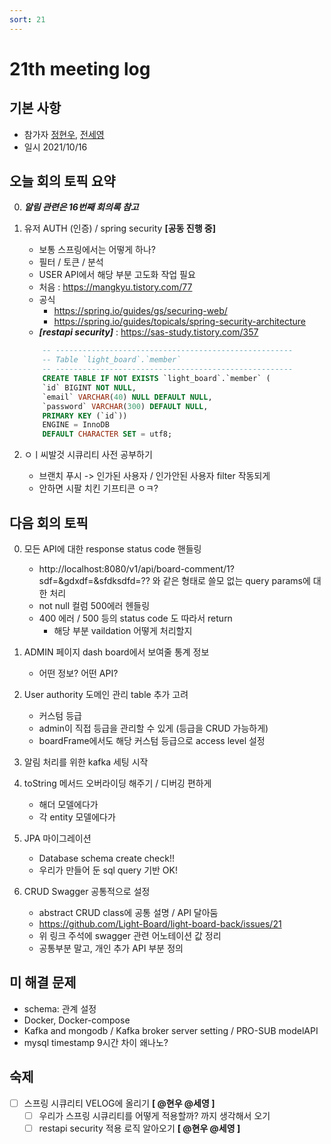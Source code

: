 ```yaml
---
sort: 21
---
```


# 21th meeting log

## 기본 사항
- 참가자 [정현우](https://github.com/Nuung), [전세영](https://github.com/SeyoungJeon)
- 일시 2021/10/16

## 오늘 회의 토픽 요약

0. ***알림 관련은 16번째 회의록 참고***

1. 유저 AUTH (인증) / spring security **[공동 진행 중]**
    - 보통 스프링에서는 어떻게 하나?
    - 필터 / 토큰 / 분석 
    - USER API에서 해당 부분 고도화 작업 필요 
    - 처음 : https://mangkyu.tistory.com/77
    - 공식
        - https://spring.io/guides/gs/securing-web/ 
        - https://spring.io/guides/topicals/spring-security-architecture
    - ***[restapi security]*** : https://sas-study.tistory.com/357

    ```sql
        -- -----------------------------------------------------
        -- Table `light_board`.`member`
        -- -----------------------------------------------------
        CREATE TABLE IF NOT EXISTS `light_board`.`member` (
        `id` BIGINT NOT NULL,
        `email` VARCHAR(40) NULL DEFAULT NULL,
        `password` VARCHAR(300) DEFAULT NULL,
        PRIMARY KEY (`id`))
        ENGINE = InnoDB
        DEFAULT CHARACTER SET = utf8;  
    ```

2. ㅇㅣ씨발것 시큐리티 사전 공부하기
    - 브랜치 푸시 -> 인가된 사용자 / 인가안된 사용자 filter 작동되게
    - 안하면 시팔 치킨 기프티콘 ㅇㅋ?

## 다음 회의 토픽

0. 모든 API에 대한 response status code 핸들링
    - http://localhost:8080/v1/api/board-comment/1?sdf=&gdxdf=&sfdksdfd=?? 와 같은 형태로 쓸모 없는 query params에 대한 처리
    - not null 컬럼 500에러 헨들링
    - 400 에러 / 500 등의 status code 도 따라서 return
        - 해당 부분 vaildation 어떻게 처리할지 

1. ADMIN 페이지 dash board에서 보여줄 통계 정보
    - 어떤 정보? 어떤 API?

2. User authority 도메인 관리 table 추가 고려 
    - 커스텀 등급
    - admin이 직접 등급을 관리할 수 있게 (등급을 CRUD 가능하게)
    - boardFrame에서도 해당 커스텀 등급으로 access level 설정

3. 알림 처리를 위한 kafka 세팅 시작 

4. toString 메서드 오버라이딩 해주기 / 디버깅 편하게 
    - 해더 모델에다가
    - 각 entity 모델에다가 

5. JPA 마이그레이션
    - Database schema create check!!
    - 우리가 만들어 둔 sql query 기반 OK!

6. CRUD Swagger 공통적으로 설정
    - abstract CRUD class에 공통 설명 / API 달아둠
    - https://github.com/Light-Board/light-board-back/issues/21 
    - 위 링크 주석에 swagger 관련 어노테이션 값 정리 
    - 공통부분 말고, 개인 추가 API 부분 정의

## 미 해결 문제

- schema: 관계 설정
- Docker, Docker-compose
- Kafka and mongodb / Kafka broker server setting / PRO-SUB modelAPI
- mysql timestamp 9시간 차이 왜나노? 

## 숙제

- [ ] 스프링 시큐리티 VELOG에 올리기 **[ @현우 @세영 ]**
    - [ ] 우리가 스프링 시큐리티를 어떻게 적용할까? 까지 생각해서 오기
    - [ ] restapi security 적용 로직 알아오기 **[ @현우 @세영 ]**